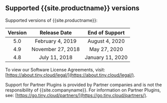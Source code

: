 ## Supported {{site.productname}} versions

Supported versions of {{site.productname}}:

|Version| Release Date      |End of Support    |
|:-----:|:-----------------:|:----------------:|
| 5.0   | February 4, 2019  | August 4, 2020   |
| 4.9   | November 27, 2018 | May 27, 2020     |
| 4.8   | July 11, 2018     | January 11, 2020 |


To view our Software License Agreements, visit: [https://about.tiny.cloud/legal/](https://about.tiny.cloud/legal/).

Support for Partner Plugins is provided by Partner companies and is not the responsibility of {{site.companyname}}. For information on Partner Plugins, see: [https://go.tiny.cloud/partners/](https://go.tiny.cloud/partners/).
